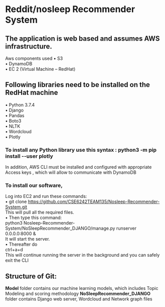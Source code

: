 # Reddit/nosleep Recommender System

## The application is web based and assumes AWS infrastructure. 
Aws components used
•	S3 <br/>
•	DynamoDB<br/>
•	EC 2 (Virtual Machine – RedHat)<br/>
## Following libraries need to be installed on the RedHat machine
•	Python 3.7.4 <br/>
•	Django <br/>
•	Pandas <br/>
•	Boto3 <br/>
•	NLTK <br/>
•	Wordcloud <br/>
•	Plotly <br/>

### To install any Python library use this syntax : python3 -m  pip install --user plotly
In addition, AWS CLI must be installed and configured with appropriate Access keys , which will allow to communicate with DynamoDB

### To install our software, <br/> 
Log into EC2 and run these commands:<br/>
• git clone https://github.com/CSE6242TEAM135/Nosleep-Recommender-System.git <br/>
  This will pull all the required files.<br/>
• Then type this command:<br/> python3 Nosleep-Recommender-System/NoSleepRecommender_DJANGO/manage.py runserver 0.0.0.0:8000 & <br/>
It will start the server. <br/>
• Thereafter do <br/> ctrl+a+d<br/> This will continue running the server in the background and you can safely exit the CLI

## Structure of Git:
<b>Model</b> folder contains our machine learning models, which includes Topic Modeling and scoring methodology
<b>NoSleepRecommender_DJANGO</b> folder contains Django web server, Wordcloud  and Network graph files

